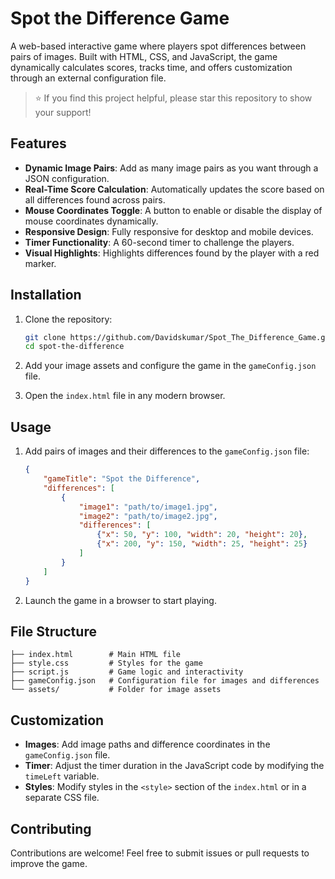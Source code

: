 # Spot the Difference Game

A web-based interactive game where players spot differences between pairs of images. Built with HTML, CSS, and JavaScript, the game dynamically calculates scores, tracks time, and offers customization through an external configuration file.
> ⭐ If you find this project helpful, please star this repository to show your support!
## Features

- **Dynamic Image Pairs**: Add as many image pairs as you want through a JSON configuration.
- **Real-Time Score Calculation**: Automatically updates the score based on all differences found across pairs.
- **Mouse Coordinates Toggle**: A button to enable or disable the display of mouse coordinates dynamically.
- **Responsive Design**: Fully responsive for desktop and mobile devices.
- **Timer Functionality**: A 60-second timer to challenge the players.
- **Visual Highlights**: Highlights differences found by the player with a red marker.

## Installation

1. Clone the repository:
   ```bash
   git clone https://github.com/Davidskumar/Spot_The_Difference_Game.git
   cd spot-the-difference
   ```

2. Add your image assets and configure the game in the `gameConfig.json` file.

3. Open the `index.html` file in any modern browser.

## Usage

1. Add pairs of images and their differences to the `gameConfig.json` file:
   ```json
   {
       "gameTitle": "Spot the Difference",
       "differences": [
           {
               "image1": "path/to/image1.jpg",
               "image2": "path/to/image2.jpg",
               "differences": [
                   {"x": 50, "y": 100, "width": 20, "height": 20},
                   {"x": 200, "y": 150, "width": 25, "height": 25}
               ]
           }
       ]
   }
   ```

2. Launch the game in a browser to start playing.

## File Structure

```
├── index.html        # Main HTML file
├── style.css         # Styles for the game
├── script.js         # Game logic and interactivity
├── gameConfig.json   # Configuration file for images and differences
└── assets/           # Folder for image assets
```

## Customization

- **Images**: Add image paths and difference coordinates in the `gameConfig.json` file.
- **Timer**: Adjust the timer duration in the JavaScript code by modifying the `timeLeft` variable.
- **Styles**: Modify styles in the `<style>` section of the `index.html` or in a separate CSS file.

## Contributing

Contributions are welcome! Feel free to submit issues or pull requests to improve the game.
